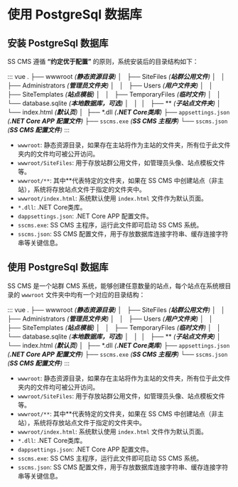 # 使用 PostgreSql 数据库

## 安装 PostgreSql 数据库

SS CMS 遵循 **“约定优于配置”** 的原则，系统安装后的目录结构如下：

::: vue
.
├── wwwroot _(**静态资源目录**)_
│   ├── SiteFiles _(**站群公用文件**)_
│   │   ├── Administrators _(**管理员文件夹**)_
│   │   ├── Users _(**用户文件夹**)_
│   │   ├── SiteTemplates _(**站点模板**)_
│   │   ├── TemporaryFiles _(**临时文件**)_
│   │   └── database.sqlite _(**本地数据库，可选**)_
│   │ 
│   ├── ** _(**子站点文件夹**)_
│   └── index.html _(**默认页**)_
│ 
├── *.dll _(**.NET Core类库**)_
├── `appsettings.json` _(**.NET Core APP 配置文件**)_
├── `sscms.exe` _(**SS CMS 主程序**)_
└── `sscms.json` _(**SS CMS 配置文件**)_
:::

- `wwwroot`: 静态资源目录，如果存在主站将作为主站的文件夹，所有位于此文件夹内的文件均可被公开访问。
- `wwwroot/SiteFiles`: 用于存放站群公用文件，如管理员头像、站点模板文件等。
- `wwwroot/**`: 其中**代表特定的文件夹，如果在 SS CMS 中创建站点（非主站），系统将存放站点文件于指定的文件夹中。
- `wwwroot/index.html`: 系统默认使用 `index.html` 文件作为默认页面。
- `*.dll`: .NET Core类库。
- `dappsettings.json`: .NET Core APP 配置文件。
- `sscms.exe`: SS CMS 主程序，运行此文件即可启动 SS CMS 系统。
- `sscms.json`: SS CMS 配置文件，用于存放数据库连接字符串、缓存连接字符串等关键信息。

<!-- ::: warning 注意
当你想要去自定义 `templates/ssr.html` 或 `templates/dev.html` 时，最好基于 [默认的模板文件](https://github.com/vuejs/vuepress/blob/master/packages/%40vuepress/core/lib/client/index.dev.html) 来修改，否则可能会导致构建出错。
::: -->

<!-- **同时阅读:**

- [配置](../config/README.md)
- [主题](../theme/README.md)
- [默认主题配置](../theme/default-theme-config.md) -->

## 使用 PostgreSql 数据库

SS CMS 是一个站群 CMS 系统，能够创建任意数量的站点，每个站点在系统根目录的 `wwwroot` 文件夹中均有一个对应的目录结构：

::: vue
.
├── wwwroot _(**静态资源目录**)_
│   ├── SiteFiles _(**站群公用文件**)_
│   │   ├── Administrators _(**管理员文件夹**)_
│   │   ├── Users _(**用户文件夹**)_
│   │   ├── SiteTemplates _(**站点模板**)_
│   │   ├── TemporaryFiles _(**临时文件**)_
│   │   └── database.sqlite _(**本地数据库，可选**)_
│   │ 
│   ├── ** _(**子站点文件夹**)_
│   └── index.html _(**默认页**)_
│ 
├── *.dll _(**.NET Core类库**)_
├── `appsettings.json` _(**.NET Core APP 配置文件**)_
├── `sscms.exe` _(**SS CMS 主程序**)_
└── `sscms.json` _(**SS CMS 配置文件**)_
:::

- `wwwroot`: 静态资源目录，如果存在主站将作为主站的文件夹，所有位于此文件夹内的文件均可被公开访问。
- `wwwroot/SiteFiles`: 用于存放站群公用文件，如管理员头像、站点模板文件等。
- `wwwroot/**`: 其中**代表特定的文件夹，如果在 SS CMS 中创建站点（非主站），系统将存放站点文件于指定的文件夹中。
- `wwwroot/index.html`: 系统默认使用 `index.html` 文件作为默认页面。
- `*.dll`: .NET Core类库。
- `dappsettings.json`: .NET Core APP 配置文件。
- `sscms.exe`: SS CMS 主程序，运行此文件即可启动 SS CMS 系统。
- `sscms.json`: SS CMS 配置文件，用于存放数据库连接字符串、缓存连接字符串等关键信息。